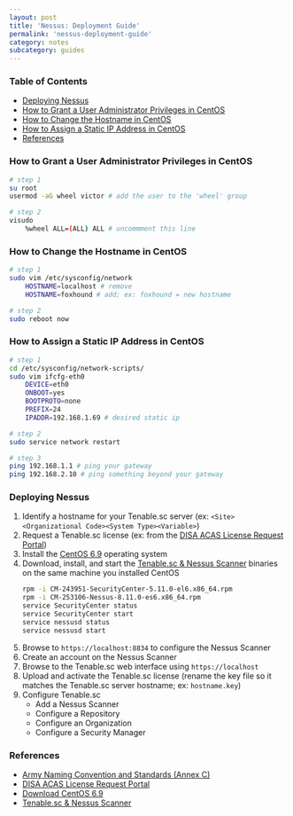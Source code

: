 ```yaml
---
layout: post
title: 'Nessus: Deployment Guide'
permalink: 'nessus-deployment-guide'
category: notes
subcategory: guides
---
```


### Table of Contents
* [Deploying Nessus](#deploy-nessus)
* [How to Grant a User Administrator Privileges in CentOS](#how-to-grant-a-user-administrator-privileges-in-centos)
* [How to Change the Hostname in CentOS](#how-to-change-the-username-in-centos)
* [How to Assign a Static IP Address in CentOS](#how-to-assign-a-static-ip-address-in-centos)
* [References](#references)

### How to Grant a User Administrator Privileges in CentOS
```bash
# step 1
su root
usermod -aG wheel victor # add the user to the 'wheel' group

# step 2
visudo 
    %wheel ALL=(ALL) ALL # uncommment this line
```

### How to Change the Hostname in CentOS
```bash
# step 1
sudo vim /etc/sysconfig/network
    HOSTNAME=localhost # remove
    HOSTNAME=foxhound # add; ex: foxhound = new hostname

# step 2
sudo reboot now
```

### How to Assign a Static IP Address in CentOS
```bash
# step 1
cd /etc/sysconfig/network-scripts/
sudo vim ifcfg-eth0
    DEVICE=eth0
    ONBOOT=yes
    BOOTPROTO=none
    PREFIX=24
    IPADDR=192.168.1.69 # desired static ip

# step 2
sudo service network restart

# step 3
ping 192.168.1.1 # ping your gateway
ping 192.168.2.10 # ping something beyond your gateway
```

### Deploying Nessus
1. Identify a hostname for your Tenable.sc server (ex: `<Site><Organizational Code><System Type><Variable>`)
2. Request a Tenable.sc license (ex: from the [DISA ACAS License Request Portal](https://disa.deps.mil/ext/cop/mae/netops/acas/Requests/index.aspx#/))
3. Install the [CentOS 6.9](http://archive.kernel.org/centos-vault/6.9/isos/x86_64/CentOS-6.9-x86_64-LiveDVD.iso) operating system
4. Download, install, and start the [Tenable.sc & Nessus Scanner](https://patches.csd.disa.mil/CollectionInfo.aspx) binaries on the same machine you installed CentOS
    ```bash
    rpm -i CM-243951-SecurityCenter-5.11.0-el6.x86_64.rpm
    rpm -i CM-253106-Nessus-8.11.0-es6.x86_64.rpm
    service SecurityCenter status
    service SecurityCenter start
    service nessusd status
    service nessusd start 
    ```
5. Browse to `https://localhost:8834` to configure the Nessus Scanner
6. Create an account on the Nessus Scanner
7. Browse to the Tenable.sc web interface using `https://localhost`
8. Upload and activate the Tenable.sc license (rename the key file so it matches the Tenable.sc server hostname; ex: `hostname.key`)
9. Configure Tenable.sc
    * Add a Nessus Scanner
    * Configure a Repository
    * Configure an Organization
    * Configure a Security Manager

### References
* [Army Naming Convention and Standards (Annex C)]( https://army.deps.mil/netcom/sites/resourcecenter/pages/cinamingconventions.aspx)
* [DISA ACAS License Request Portal](https://disa.deps.mil/ext/cop/mae/netops/acas/Requests/index.aspx#/)
* [Download CentOS 6.9](http://archive.kernel.org/centos-vault/6.9/isos/x86_64/CentOS-6.9-x86_64-LiveDVD.iso)
* [Tenable.sc & Nessus Scanner](https://patches.csd.disa.mil/CollectionInfo.aspx)
